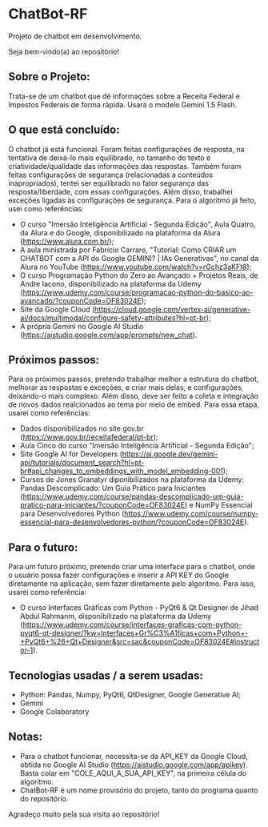 # ChatBot-RF
Projeto de chatbot em desenvolvimento.

Seja bem-vindo(a) ao repositório!

## Sobre o Projeto:
Trata-se de um chatbot que dê informações sobre a Receita Federal e Impostos Federais de forma rápida. Usará o modelo Gemini 1.5 Flash.

## O que está concluído:
O chatbot já está funcional. Foram feitas configurações de resposta, na tentativa de deixá-lo mais equilibrado, no tamanho do texto e criatividade/qualidade das informações das respostas. Também foram feitas configurações de segurança (relacionadas a conteúdos inapropriados), tentei ser equilibrado no fator segurança das resposta/liberdade, com essas configurações. Além disso, trabalhei exceções ligadas às configurações de segurança. Para o algoritmo já feito, usei como referências: 
- O curso "Imersão Inteligência Artificial - Segunda Edição", Aula Quatro, da Alura e do Google, disponibilizado na plataforma da Alura (https://www.alura.com.br/);
- A aula ministrada por Fabrício Carraro, "Tutorial: Como CRIAR um CHATBOT com a API do Google GEMINI? | IAs Generativas", no canal da Alura no YouTube (https://www.youtube.com/watch?v=rGchz3aKFt8);
- O curso Programação Python do Zero ao Avançado + Projetos Reais, de Andre Iacono, disponibilizado na plataforma da Udemy (https://www.udemy.com/course/programacao-python-do-basico-ao-avancado/?couponCode=OF83024E);
- Site da Google Cloud (https://cloud.google.com/vertex-ai/generative-ai/docs/multimodal/configure-safety-attributes?hl=pt-br);
- A própria Gemini no Google AI Studio (https://aistudio.google.com/app/prompts/new_chat).

## Próximos passos:
Para os próximos passos, pretendo trabalhar melhor a estrutura do chatbot, melhorar as respostas e exceções, e criar mais delas, e configurações, deixando-o mais complexo. Além disso, deve ser feito a coleta e integração de novos dados realcionados ao tema por meio de embed. Para essa etapa, usarei como referências:
- Dados disponibilizados no site gov.br (https://www.gov.br/receitafederal/pt-br);
- Aula Cinco do curso "Imersão Inteligência Artificial - Segunda Edição";
- Site Google AI for Developers (https://ai.google.dev/gemini-api/tutorials/document_search?hl=pt-br#api_changes_to_embeddings_with_model_embedding-001);
- Cursos de Jones Granatyr diponibilizados na plataforma da Udemy: Pandas Descomplicado: Um Guia Prático para Iniciantes (https://www.udemy.com/course/pandas-descomplicado-um-guia-pratico-para-iniciantes/?couponCode=OF83024E) e NumPy Essencial para Desenvolvedores Python (https://www.udemy.com/course/numpy-essencial-para-desenvolvedores-python/?couponCode=OF83024E).

## Para o futuro:
Para um futuro próximo, pretendo criar uma interface para o chatbot, onde o usuário possa fazer configurações e inserir a API KEY do Google diretamente na aplicação, sem fazer diretamente pelo algoritmo. Para isso, usarei como referência:
- O curso Interfaces Gráficas com Python - PyQt6 & Qt Designer de Jihad Abdul Rahmanm, disponibilizado na plataforma da Udemy (https://www.udemy.com/course/interfaces-graficas-com-python-pyqt6-qt-designer/?kw=Interfaces+Gr%C3%A1ficas+com+Python+-+PyQt6+%26+Qt+Designer&src=sac&couponCode=OF83024E#instructor-1).

## Tecnologias usadas / a serem usadas:
- Python: Pandas, Numpy, PyQt6, QtDesigner, Google Generative AI;
- Gemini
- Google Colaboratory

## Notas:
- Para o chatbot funcionar, necessita-se da API_KEY da Google Cloud, obtida no Google AI Studio (https://aistudio.google.com/app/apikey). Basta colar em 
"COLE_AQUI_A_SUA_API_KEY", na primeira célula do algoritmo.
- ChatBot-RF é um nome provisório do projeto, tanto do programa quanto do repositório.

Agradeço muito pela sua visita ao repositório!

 
